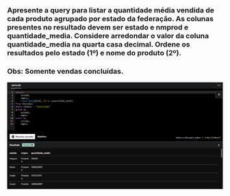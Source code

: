 ### Apresente a query para listar a quantidade média vendida de cada produto agrupado por estado da federação. As colunas presentes no resultado devem ser estado e nmprod e quantidade_media. Considere arredondar o valor da coluna quantidade_media na quarta casa decimal. Ordene os resultados pelo estado (1º) e nome do produto (2º).

### Obs: Somente vendas concluídas.


![Exercicio 16](<../evidencias/Sprint 2 Ex16.png>)